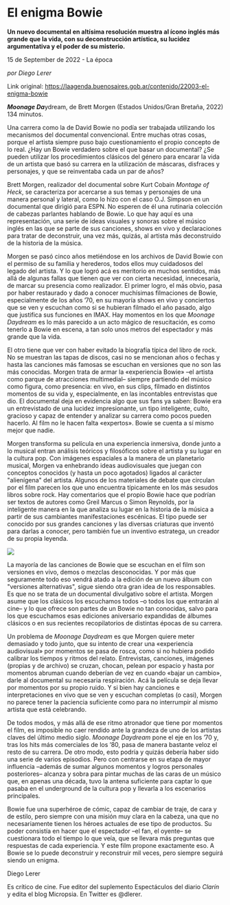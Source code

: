# El enigma Bowie

**Un nuevo documental en altísima resolución muestra al ícono inglés más grande que la vida, con su deconstrucción artística, su lucidez argumentativa y el poder de su misterio.**

15 de September de 2022 - La época

_por Diego Lerer_

Link original: https://laagenda.buenosaires.gob.ar/contenido/22003-el-enigma-bowie



*****Moonage Da*****ydream, de Brett Morgen (Estados Unidos/Gran Bretaña, 2022) 134 minutos.




Una carrera como la de David Bowie no podía ser trabajada utilizando los mecanismos del documental convencional. Entre muchas otras cosas, porque el artista siempre puso bajo cuestionamiento el propio concepto de lo real. ¿Hay un Bowie verdadero sobre el que basar un documental? ¿Se pueden utilizar los procedimientos clásicos del género para encarar la vida de un artista que basó su carrera en la utilización de máscaras, disfraces y personajes, y que se reinventaba cada un par de años?




Brett Morgen, realizador del documental sobre Kurt Cobain *Montage of Heck*, se caracteriza por acercarse a sus temas y personajes de una manera personal y lateral, como lo hizo con el caso O.J. Simpson en un documental que dirigió para ESPN. No esperen de él una rutinaria colección de cabezas parlantes hablando de Bowie. Lo que hay aquí es una representación, una serie de ideas visuales y sonoras sobre el músico inglés en las que se parte de sus canciones, shows en vivo y declaraciones para tratar de deconstruir, una vez más, quizás, al artista más deconstruido de la historia de la música.




Morgen se pasó cinco años metiéndose en los archivos de David Bowie con el permiso de su familia y herederos, todos ellos muy cuidadosos del legado del artista. Y lo que logró acá es meritorio en muchos sentidos, más allá de algunas fallas que tienen que ver con cierta necesidad, innecesaria, de marcar su presencia como realizador. El primer logro, el más obvio, pasa por haber restaurado y dado a conocer muchísimas filmaciones de Bowie, especialmente de los años ’70, en su mayoría shows en vivo y conciertos que se ven y escuchan como si se hubieran filmado el año pasado, algo que justifica sus funciones en IMAX. Hay momentos en los que *Moonage Daydream* es lo más parecido a un acto mágico de resucitación, es como tenerlo a Bowie en escena, a tan solo unos metros del espectador y más grande que la vida.




El otro tiene que ver con haber evitado la biografía típica del libro de rock. No se muestran las tapas de discos, casi no se mencionan años o fechas y hasta las canciones más famosas se escuchan en versiones que no son las más conocidas. Morgen trata de armar la «experiencia Bowie» –el artista como parque de atracciones multimedial– siempre partiendo del músico como figura, como presencia: en vivo, en sus clips, filmado en distintos momentos de su vida y, especialmente, en las incontables entrevistas que dio. El documental deja en evidencia algo que sus fans ya saben: Bowie era un entrevistado de una lucidez impresionante, un tipo inteligente, culto, gracioso y capaz de entender y analizar su carrera como pocos pueden hacerlo. Al film no le hacen falta «expertos». Bowie se cuenta a sí mismo mejor que nadie.




Morgen transforma su película en una experiencia inmersiva, donde junto a lo musical entran análisis teóricos y filosóficos sobre el artista y su lugar en la cultura pop. Con imágenes espaciales a la manera de un planetario musical, Morgen va enhebrando ideas audiovisuales que juegan con conceptos conocidos (y hasta un poco agotados) ligados al carácter "alienígena" del artista. Algunos de los materiales de debate que circulan por el film parecen los que uno encuentra típicamente en los más sesudos libros sobre rock. Hay comentarios que el propio Bowie hace que podrían ser textos de autores como Greil Marcus o Simon Reynolds, por la inteligente manera en la que analiza su lugar en la historia de la música a partir de sus cambiantes manifestaciones escénicas. El tipo puede ser conocido por sus grandes canciones y las diversas criaturas que inventó para darlas a conocer, pero también fue un inventivo estratega, un creador de su propia leyenda.




![](https://cdn.feater.me/files/images/493984/58c4749c-f9c4-4261-ba1d-50bb1c08aec1.jpg)




La mayoría de las canciones de Bowie que se escuchan en el film son versiones en vivo, demos o mezclas desconocidas. Y por más que seguramente todo eso vendrá atado a la edición de un nuevo álbum con "versiones alternativas", sigue siendo otra gran idea de los responsables. Es que no se trata de un documental divulgativo sobre el artista. Morgen asume que los clásicos los escuchamos todos –o todos los que entrarán al cine– y lo que ofrece son partes de un Bowie no tan conocidas, salvo para los que escuchamos esas ediciones aniversario expandidas de álbumes clásicos o en sus recientes recopilatorios de distintas épocas de su carrera.




Un problema de *Moonage Daydream* es que Morgen quiere meter demasiado y todo junto, que su intento de crear una «experiencia audiovisual» por momentos se pasa de rosca, como si no hubiera podido calibrar los tiempos y ritmos del relato. Entrevistas, canciones, imágenes (propias y de archivo) se cruzan, chocan, pelean por espacio y hasta por momentos abruman cuando deberían de vez en cuando «bajar un cambio», darle al documental su necesaria respiración. Acá la película se deja llevar por momentos por su propio ruido. Y si bien hay canciones e interpretaciones en vivo que se ven y escuchan completas (o casi), Morgen no parece tener la paciencia suficiente como para no interrumpir al mismo artista que está celebrando.




De todos modos, y más allá de ese ritmo atronador que tiene por momentos el film, es imposible no caer rendido ante la grandeza de uno de los artistas claves del último medio siglo. *Moonage Daydream* pone el eje en los ’70 y, tras los hits más comerciales de los ’80, pasa de manera bastante veloz el resto de su carrera. De otro modo, esto podría y quizás debería haber sido una serie de varios episodios. Pero con centrarse en su etapa de mayor influencia –además de sumar algunos momentos y logros personales posteriores– alcanza y sobra para pintar muchas de las caras de un músico que, en apenas una década, tuvo la antena suficiente para captar lo que pasaba en el underground de la cultura pop y llevarla a los escenarios principales.




Bowie fue una superhéroe de cómic, capaz de cambiar de traje, de cara y de estilo, pero siempre con una misión muy clara en la cabeza, una que no necesariamente tienen los héroes actuales de ese tipo de productos. Su poder consistía en hacer que el espectador –el fan, el oyente– se cuestionara todo el tiempo lo que veía, que se llevara más preguntas que respuestas de cada experiencia. Y este film propone exactamente eso. A Bowie se lo puede deconstruir y reconstruir mil veces, pero siempre seguirá siendo un enigma.




Diego Lerer




Es crítico de cine. Fue editor del suplemento Espectáculos del diario *Clarín* y edita el blog Micropsia. En Twitter es @dlerer.



